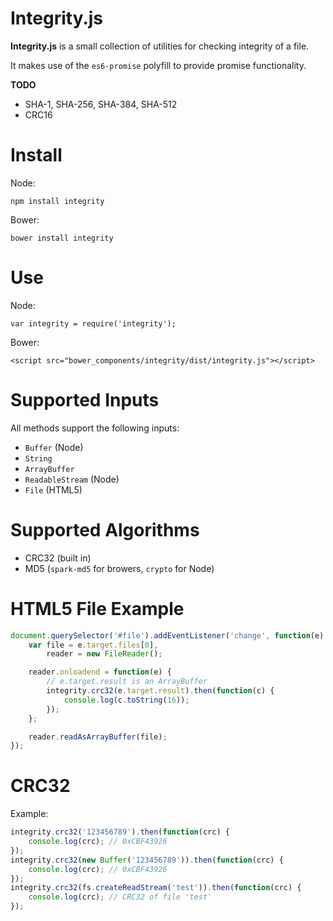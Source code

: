 Integrity.js
===

**Integrity.js** is a small collection of utilities for checking integrity of a file.

It makes use of the `es6-promise` polyfill to provide promise functionality.

**TODO**

- SHA-1, SHA-256, SHA-384, SHA-512
- CRC16

Install
==

Node:

```
npm install integrity
```

Bower:

```
bower install integrity
```

Use
==

Node:

```
var integrity = require('integrity');
```

Bower:

```
<script src="bower_components/integrity/dist/integrity.js"></script>
```

Supported Inputs
==

All methods support the following inputs:

- `Buffer` (Node)
- `String`
- `ArrayBuffer`
- `ReadableStream` (Node)
- `File` (HTML5)

Supported Algorithms
==

- CRC32 (built in)
- MD5 (`spark-md5` for browers, `crypto` for Node)

HTML5 File Example
==

```javascript
document.querySelector('#file').addEventListener('change', function(e) {
	var file = e.target.files[0],
		reader = new FileReader();

	reader.onloadend = function(e) {
		// e.target.result is an ArrayBuffer
		integrity.crc32(e.target.result).then(function(c) {
			console.log(c.toString(16));
		});
	};

	reader.readAsArrayBuffer(file);
});
```

CRC32
==

Example:

```javascript
integrity.crc32('123456789').then(function(crc) {
	console.log(crc); // 0xCBF43926
});
integrity.crc32(new Buffer('123456789')).then(function(crc) {
	console.log(crc); // 0xCBF43926
});
integrity.crc32(fs.createReadStream('test')).then(function(crc) {
	console.log(crc); // CRC32 of file 'test'
});
```
